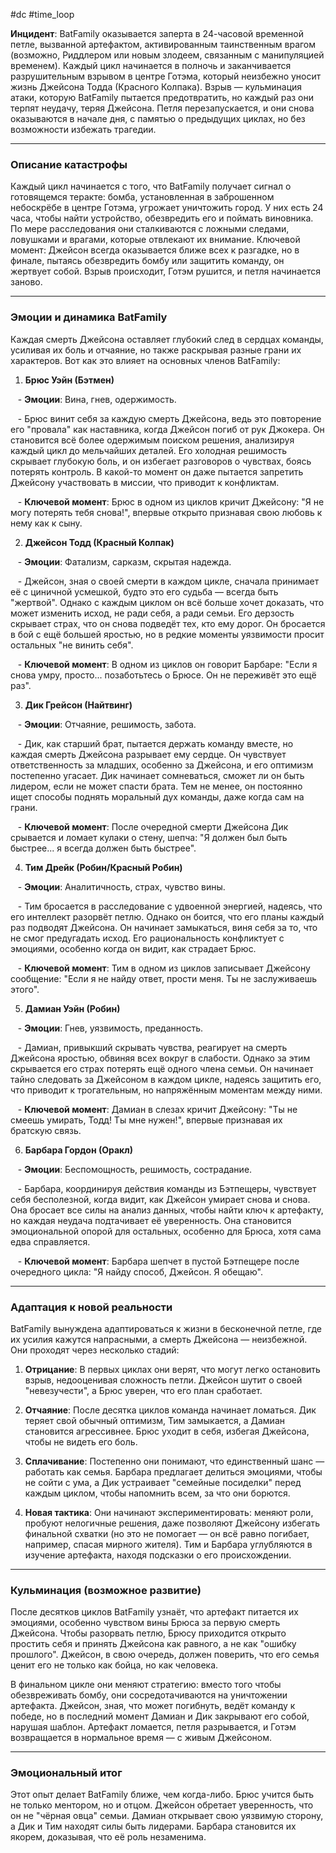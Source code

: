 #dc #time_loop

**Инцидент**: BatFamily оказывается заперта в 24-часовой временной петле, вызванной артефактом, активированным таинственным врагом (возможно, Риддлером или новым злодеем, связанным с манипуляцией временем). Каждый цикл начинается в полночь и заканчивается разрушительным взрывом в центре Готэма, который неизбежно уносит жизнь Джейсона Тодда (Красного Колпака). Взрыв — кульминация атаки, которую BatFamily пытается предотвратить, но каждый раз они терпят неудачу, теряя Джейсона. Петля перезапускается, и они снова оказываются в начале дня, с памятью о предыдущих циклах, но без возможности избежать трагедии.

---

### Описание катастрофы

Каждый цикл начинается с того, что BatFamily получает сигнал о готовящемся теракте: бомба, установленная в заброшенном небоскрёбе в центре Готэма, угрожает уничтожить город. У них есть 24 часа, чтобы найти устройство, обезвредить его и поймать виновника. По мере расследования они сталкиваются с ложными следами, ловушками и врагами, которые отвлекают их внимание. Ключевой момент: Джейсон всегда оказывается ближе всех к разгадке, но в финале, пытаясь обезвредить бомбу или защитить команду, он жертвует собой. Взрыв происходит, Готэм рушится, и петля начинается заново.

---

### Эмоции и динамика BatFamily

Каждая смерть Джейсона оставляет глубокий след в сердцах команды, усиливая их боль и отчаяние, но также раскрывая разные грани их характеров. Вот как это влияет на основных членов BatFamily:

1. **Брюс Уэйн (Бэтмен)** 

   - **Эмоции**: Вина, гнев, одержимость. 

   - Брюс винит себя за каждую смерть Джейсона, ведь это повторение его "провала" как наставника, когда Джейсон погиб от рук Джокера. Он становится всё более одержимым поиском решения, анализируя каждый цикл до мельчайших деталей. Его холодная решимость скрывает глубокую боль, и он избегает разговоров о чувствах, боясь потерять контроль. В какой-то момент он даже пытается запретить Джейсону участвовать в миссии, что приводит к конфликтам. 

   - **Ключевой момент**: Брюс в одном из циклов кричит Джейсону: "Я не могу потерять тебя снова!", впервые открыто признавая свою любовь к нему как к сыну.

2. **Джейсон Тодд (Красный Колпак)** 

   - **Эмоции**: Фатализм, сарказм, скрытая надежда. 

   - Джейсон, зная о своей смерти в каждом цикле, сначала принимает её с циничной усмешкой, будто это его судьба — всегда быть "жертвой". Однако с каждым циклом он всё больше хочет доказать, что может изменить исход, не ради себя, а ради семьи. Его дерзость скрывает страх, что он снова подведёт тех, кто ему дорог. Он бросается в бой с ещё большей яростью, но в редкие моменты уязвимости просит остальных "не винить себя". 

   - **Ключевой момент**: В одном из циклов он говорит Барбаре: "Если я снова умру, просто... позаботьтесь о Брюсе. Он не переживёт это ещё раз".

3. **Дик Грейсон (Найтвинг)** 

   - **Эмоции**: Отчаяние, решимость, забота. 

   - Дик, как старший брат, пытается держать команду вместе, но каждая смерть Джейсона разрывает ему сердце. Он чувствует ответственность за младших, особенно за Джейсона, и его оптимизм постепенно угасает. Дик начинает сомневаться, сможет ли он быть лидером, если не может спасти брата. Тем не менее, он постоянно ищет способы поднять моральный дух команды, даже когда сам на грани. 

   - **Ключевой момент**: После очередной смерти Джейсона Дик срывается и ломает кулаки о стену, шепча: "Я должен был быть быстрее... я всегда должен быть быстрее".

4. **Тим Дрейк (Робин/Красный Робин)** 

   - **Эмоции**: Аналитичность, страх, чувство вины. 

   - Тим бросается в расследование с удвоенной энергией, надеясь, что его интеллект разорвёт петлю. Однако он боится, что его планы каждый раз подводят Джейсона. Он начинает замыкаться, виня себя за то, что не смог предугадать исход. Его рациональность конфликтует с эмоциями, особенно когда он видит, как страдает Брюс. 

   - **Ключевой момент**: Тим в одном из циклов записывает Джейсону сообщение: "Если я не найду ответ, прости меня. Ты не заслуживаешь этого".

5. **Дамиан Уэйн (Робин)** 

   - **Эмоции**: Гнев, уязвимость, преданность. 

   - Дамиан, привыкший скрывать чувства, реагирует на смерть Джейсона яростью, обвиняя всех вокруг в слабости. Однако за этим скрывается его страх потерять ещё одного члена семьи. Он начинает тайно следовать за Джейсоном в каждом цикле, надеясь защитить его, что приводит к трогательным, но напряжённым моментам между ними. 

   - **Ключевой момент**: Дамиан в слезах кричит Джейсону: "Ты не смеешь умирать, Тодд! Ты мне нужен!", впервые признавая их братскую связь.

6. **Барбара Гордон (Оракл)** 

   - **Эмоции**: Беспомощность, решимость, сострадание. 

   - Барбара, координируя действия команды из Бэтпещеры, чувствует себя бесполезной, когда видит, как Джейсон умирает снова и снова. Она бросает все силы на анализ данных, чтобы найти ключ к артефакту, но каждая неудача подтачивает её уверенность. Она становится эмоциональной опорой для остальных, особенно для Брюса, хотя сама едва справляется. 

   - **Ключевой момент**: Барбара шепчет в пустой Бэтпещере после очередного цикла: "Я найду способ, Джейсон. Я обещаю".

---

### Адаптация к новой реальности

BatFamily вынуждена адаптироваться к жизни в бесконечной петле, где их усилия кажутся напрасными, а смерть Джейсона — неизбежной. Они проходят через несколько стадий:

1. **Отрицание**: В первых циклах они верят, что могут легко остановить взрыв, недооценивая сложность петли. Джейсон шутит о своей "невезучести", а Брюс уверен, что его план сработает.

2. **Отчаяние**: После десятка циклов команда начинает ломаться. Дик теряет свой обычный оптимизм, Тим замыкается, а Дамиан становится агрессивнее. Брюс уходит в себя, избегая Джейсона, чтобы не видеть его боль.

3. **Сплачивание**: Постепенно они понимают, что единственный шанс — работать как семья. Барбара предлагает делиться эмоциями, чтобы не сойти с ума, а Дик устраивает "семейные посиделки" перед каждым циклом, чтобы напомнить всем, за что они борются.

4. **Новая тактика**: Они начинают экспериментировать: меняют роли, пробуют нелогичные решения, даже позволяют Джейсону избегать финальной схватки (но это не помогает — он всё равно погибает, например, спасая мирного жителя). Тим и Барбара углубляются в изучение артефакта, находя подсказки о его происхождении.

---

### Кульминация (возможное развитие)

После десятков циклов BatFamily узнаёт, что артефакт питается их эмоциями, особенно чувством вины Брюса за первую смерть Джейсона. Чтобы разорвать петлю, Брюсу приходится открыто простить себя и принять Джейсона как равного, а не как "ошибку прошлого". Джейсон, в свою очередь, должен поверить, что его семья ценит его не только как бойца, но как человека.

В финальном цикле они меняют стратегию: вместо того чтобы обезвреживать бомбу, они сосредотачиваются на уничтожении артефакта. Джейсон, зная, что может погибнуть, ведёт команду к победе, но в последний момент Дамиан и Дик закрывают его собой, нарушая шаблон. Артефакт ломается, петля разрывается, и Готэм возвращается в нормальное время — с живым Джейсоном.

---

### Эмоциональный итог

Этот опыт делает BatFamily ближе, чем когда-либо. Брюс учится быть не только ментором, но и отцом. Джейсон обретает уверенность, что он не "чёрная овца" семьи. Дамиан открывает свою уязвимую сторону, а Дик и Тим находят силы быть лидерами. Барбара становится их якорем, доказывая, что её роль незаменима.